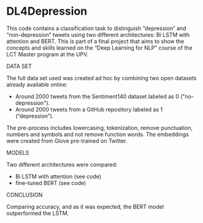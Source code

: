# DL4Depression
This code contains a classification task to distinguish “depression” and “non-depression” tweets using two different architectures: Bi LSTM with attention and BERT.
This is part of a final project that aims to show the concepts and skills learned on the “Deep Learning for NLP” course of the LCT Master program at the UPV. 

DATA SET

The full data set used was created ad hoc by combining two open datasets already available online:

- Around 2000 tweets from the Sentiment140 dataset labeled as 0 ("no-depression").
- Around 2000 tweets from a GitHub repository labeled as 1 (“depression”).

The pre-process includes lowercasing, tokenization, remove punctuation, numbers and symbols and not remove function words. 
The embeddings were created from Glove pre-trained on Twitter.

MODELS

Two different architectures were compared:

- Bi LSTM with attention (see code) 
- fine-tuned BERT (see code)

CONCLUSION

Comparing accuracy, and as it was expected, the BERT model outperformed the LSTM.
